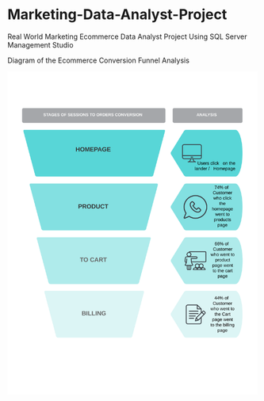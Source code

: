 # Marketing-Data-Analyst-Project
Real World Marketing Ecommerce Data Analyst Project Using SQL Server Management Studio

Diagram of the Ecommerce Conversion Funnel Analysis

![Conversion Funnel Analysis](Sales_funnel.png)

